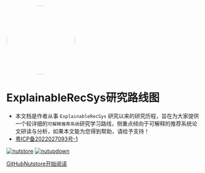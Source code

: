 <img width="180px" style="border-radius: 50%" bor src="https://fengshaoying.oss-cn-shanghai.aliyuncs.com/images/ExplainableRecSys_roadmap-logo.jpg?x-oss-process=style/picstyle">

# ExplainableRecSys研究路线图

- 本文档是作者从事 ```ExplainableRecSys``` 研究以来的研究历程，旨在为大家提供一个较详细的```可解释推荐系统```研究学习路线，侧重点倾向于可解释的推荐系统论文研读与分析，如果本文能为您得到帮助，请给予支持！
- [粤ICP备2022027093号-1](https://beian.miit.gov.cn/)

[![nutstore](https://badgen.net/github/stars/Q-Angelo/Nodejs-Roadmap?icon=github&color=4ab8a1)](https://www.jianguoyun.com/d/login) [![nutupdown](https://badgen.net/github/forks/Q-Angelo/Nodejs-Roadmap?icon=github&color=4ab8a1)](https://www.jianguoyun.com/p/De1ugIUQ4JD-CRi6yLQE)

[GitHub](<https://github.com/Q-Angelo/Nodejs-Roadmap>)[Nutstore](https://www.jianguoyun.com/p/De1ugIUQ4JD-CRi6yLQE)[开始阅读](README.md)

